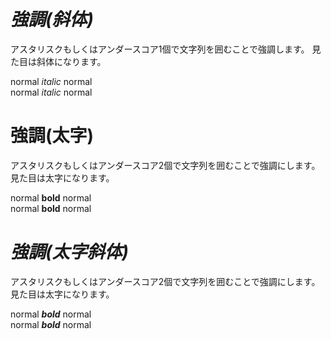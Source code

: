*強調(斜体)*
===
アスタリスクもしくはアンダースコア1個で文字列を囲むことで強調します。
見た目は斜体になります。

normal *italic* normal  
normal _italic_ normal



**強調(太字)**
===
アスタリスクもしくはアンダースコア2個で文字列を囲むことで強調にします。
見た目は太字になります。

normal **bold** normal  
normal __bold__ normal



***強調(太字斜体)***
===
アスタリスクもしくはアンダースコア2個で文字列を囲むことで強調にします。
見た目は太字になります。

normal ***bold*** normal  
normal ___bold___ normal
